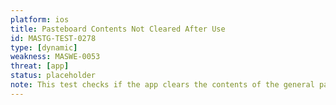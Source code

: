 ```yaml
---
platform: ios
title: Pasteboard Contents Not Cleared After Use
id: MASTG-TEST-0278
type: [dynamic]
weakness: MASWE-0053
threat: [app]
status: placeholder
note: This test checks if the app clears the contents of the general pasteboard when it moves to the background or terminates.
---
```

